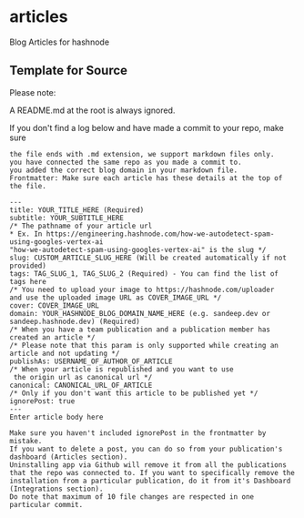 # articles
Blog Articles for hashnode

## Template for Source
Please note:

A README.md at the root is always ignored.

If you don't find a log below and have made a commit to your repo, make sure

    the file ends with .md extension, we support markdown files only.
    you have connected the same repo as you made a commit to.
    you added the correct blog domain in your markdown file.
    Frontmatter: Make sure each article has these details at the top of the file.

    ---
    title: YOUR_TITLE_HERE (Required)
    subtitle: YOUR_SUBTITLE_HERE
    /* The pathname of your article url 
    * Ex. In https://engineering.hashnode.com/how-we-autodetect-spam-using-googles-vertex-ai 
    "how-we-autodetect-spam-using-googles-vertex-ai" is the slug */ 
    slug: CUSTOM_ARTICLE_SLUG_HERE (Will be created automatically if not provided)
    tags: TAG_SLUG_1, TAG_SLUG_2 (Required) - You can find the list of tags here
    /* You need to upload your image to https://hashnode.com/uploader 
    and use the uploaded image URL as COVER_IMAGE_URL */ 
    cover: COVER_IMAGE_URL
    domain: YOUR_HASHNODE_BLOG_DOMAIN_NAME_HERE (e.g. sandeep.dev or sandeep.hashnode.dev) (Required) 
    /* When you have a team publication and a publication member has created an article */ 
    /* Please note that this param is only supported while creating an article and not updating */ 
    publishAs: USERNAME_OF_AUTHOR_OF_ARTICLE 
    /* When your article is republished and you want to use 
     the origin url as canonical url */ 
    canonical: CANONICAL_URL_OF_ARTICLE 
    /* Only if you don't want this article to be published yet */ 
    ignorePost: true
    ---
    Enter article body here

    Make sure you haven't included ignorePost in the frontmatter by mistake.
    If you want to delete a post, you can do so from your publication's dashboard (Articles section).
    Uninstalling app via Github will remove it from all the publications that the repo was connected to. If you want to specifically remove the installation from a particular publication, do it from it's Dashboard (Integrations section).
    Do note that maximum of 10 file changes are respected in one particular commit.
